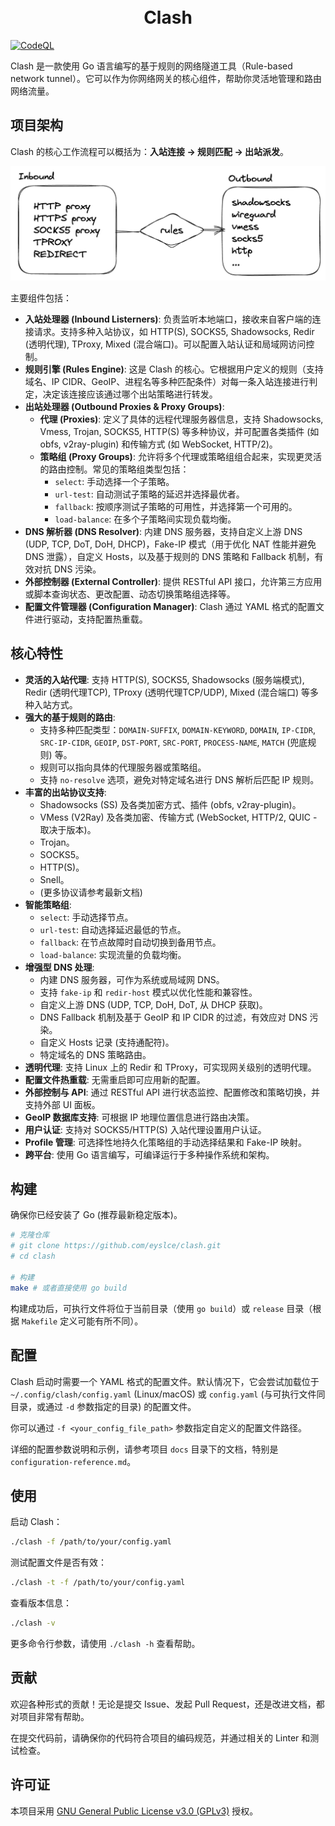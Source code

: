 <h1 align="center">
  <br>Clash<br>
</h1>

[![CodeQL](https://github.com/eyslce/clash/actions/workflows/codeql.yml/badge.svg?branch=main)](https://github.com/eyslce/clash/actions/workflows/codeql.yml)


Clash 是一款使用 Go 语言编写的基于规则的网络隧道工具（Rule-based network tunnel）。它可以作为你网络网关的核心组件，帮助你灵活地管理和路由网络流量。

## 项目架构

Clash 的核心工作流程可以概括为：**入站连接 -> 规则匹配 -> 出站派发**。

![Clash 连接流程图](docs/assets/connection-flow.png)

主要组件包括：

*   **入站处理器 (Inbound Listerners)**: 负责监听本地端口，接收来自客户端的连接请求。支持多种入站协议，如 HTTP(S), SOCKS5, Shadowsocks, Redir (透明代理), TProxy, Mixed (混合端口)。可以配置入站认证和局域网访问控制。
*   **规则引擎 (Rules Engine)**: 这是 Clash 的核心。它根据用户定义的规则（支持域名、IP CIDR、GeoIP、进程名等多种匹配条件）对每一条入站连接进行判定，决定该连接应该通过哪个出站策略进行转发。
*   **出站处理器 (Outbound Proxies & Proxy Groups)**: 
    *   **代理 (Proxies)**: 定义了具体的远程代理服务器信息，支持 Shadowsocks, Vmess, Trojan, SOCKS5, HTTP(S) 等多种协议，并可配置各类插件 (如 obfs, v2ray-plugin) 和传输方式 (如 WebSocket, HTTP/2)。
    *   **策略组 (Proxy Groups)**: 允许将多个代理或策略组组合起来，实现更灵活的路由控制。常见的策略组类型包括：
        *   `select`: 手动选择一个子策略。
        *   `url-test`: 自动测试子策略的延迟并选择最优者。
        *   `fallback`: 按顺序测试子策略的可用性，并选择第一个可用的。
        *   `load-balance`: 在多个子策略间实现负载均衡。
*   **DNS 解析器 (DNS Resolver)**: 内建 DNS 服务器，支持自定义上游 DNS (UDP, TCP, DoT, DoH, DHCP)，Fake-IP 模式（用于优化 NAT 性能并避免 DNS 泄露），自定义 Hosts，以及基于规则的 DNS 策略和 Fallback 机制，有效对抗 DNS 污染。
*   **外部控制器 (External Controller)**: 提供 RESTful API 接口，允许第三方应用或脚本查询状态、更改配置、动态切换策略组选择等。
*   **配置文件管理器 (Configuration Manager)**: Clash 通过 YAML 格式的配置文件进行驱动，支持配置热重载。

## 核心特性

*   **灵活的入站代理**: 支持 HTTP(S), SOCKS5, Shadowsocks (服务端模式), Redir (透明代理TCP), TProxy (透明代理TCP/UDP), Mixed (混合端口) 等多种入站方式。
*   **强大的基于规则的路由**: 
    *   支持多种匹配类型：`DOMAIN-SUFFIX`, `DOMAIN-KEYWORD`, `DOMAIN`, `IP-CIDR`, `SRC-IP-CIDR`, `GEOIP`, `DST-PORT`, `SRC-PORT`, `PROCESS-NAME`, `MATCH` (兜底规则) 等。
    *   规则可以指向具体的代理服务器或策略组。
    *   支持 `no-resolve` 选项，避免对特定域名进行 DNS 解析后匹配 IP 规则。
*   **丰富的出站协议支持**: 
    *   Shadowsocks (SS) 及各类加密方式、插件 (obfs, v2ray-plugin)。
    *   VMess (V2Ray) 及各类加密、传输方式 (WebSocket, HTTP/2, QUIC - 取决于版本)。
    *   Trojan。
    *   SOCKS5。
    *   HTTP(S)。
    *   Snell。
    *   (更多协议请参考最新文档)
*   **智能策略组**: 
    *   `select`: 手动选择节点。
    *   `url-test`: 自动选择延迟最低的节点。
    *   `fallback`: 在节点故障时自动切换到备用节点。
    *   `load-balance`: 实现流量的负载均衡。
*   **增强型 DNS 处理**: 
    *   内建 DNS 服务器，可作为系统或局域网 DNS。
    *   支持 `fake-ip` 和 `redir-host` 模式以优化性能和兼容性。
    *   自定义上游 DNS (UDP, TCP, DoH, DoT, 从 DHCP 获取)。
    *   DNS Fallback 机制及基于 GeoIP 和 IP CIDR 的过滤，有效应对 DNS 污染。
    *   自定义 Hosts 记录 (支持通配符)。
    *   特定域名的 DNS 策略路由。
*   **透明代理**: 支持 Linux 上的 Redir 和 TProxy，可实现网关级别的透明代理。
*   **配置文件热重载**: 无需重启即可应用新的配置。
*   **外部控制与 API**: 通过 RESTful API 进行状态监控、配置修改和策略切换，并支持外部 UI 面板。
*   **GeoIP 数据库支持**: 可根据 IP 地理位置信息进行路由决策。
*   **用户认证**: 支持对 SOCKS5/HTTP(S) 入站代理设置用户认证。
*   **Profile 管理**: 可选择性地持久化策略组的手动选择结果和 Fake-IP 映射。
*   **跨平台**: 使用 Go 语言编写，可编译运行于多种操作系统和架构。

## 构建

确保你已经安装了 Go (推荐最新稳定版本)。

```bash
# 克隆仓库
# git clone https://github.com/eyslce/clash.git
# cd clash

# 构建
make # 或者直接使用 go build
```

构建成功后，可执行文件将位于当前目录（使用 `go build`）或 `release` 目录（根据 `Makefile` 定义可能有所不同）。

## 配置

Clash 启动时需要一个 YAML 格式的配置文件。默认情况下，它会尝试加载位于 `~/.config/clash/config.yaml` (Linux/macOS) 或 `config.yaml` (与可执行文件同目录，或通过 `-d` 参数指定的目录) 的配置文件。

你可以通过 `-f <your_config_file_path>` 参数指定自定义的配置文件路径。

详细的配置参数说明和示例，请参考项目 `docs` 目录下的文档，特别是 `configuration-reference.md`。

## 使用

启动 Clash：

```bash
./clash -f /path/to/your/config.yaml
```

测试配置文件是否有效：

```bash
./clash -t -f /path/to/your/config.yaml
```

查看版本信息：
```bash
./clash -v
```

更多命令行参数，请使用 `./clash -h` 查看帮助。

## 贡献

欢迎各种形式的贡献！无论是提交 Issue、发起 Pull Request，还是改进文档，都对项目非常有帮助。

在提交代码前，请确保你的代码符合项目的编码规范，并通过相关的 Linter 和测试检查。

## 许可证

本项目采用 [GNU General Public License v3.0 (GPLv3)](LICENSE) 授权。
